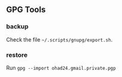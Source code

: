 ## GPG Tools

### backup
Check the file `~/.scripts/gnupg/export.sh`.

### restore
Run `gpg --import ohad24.gmail.private.pgp`
